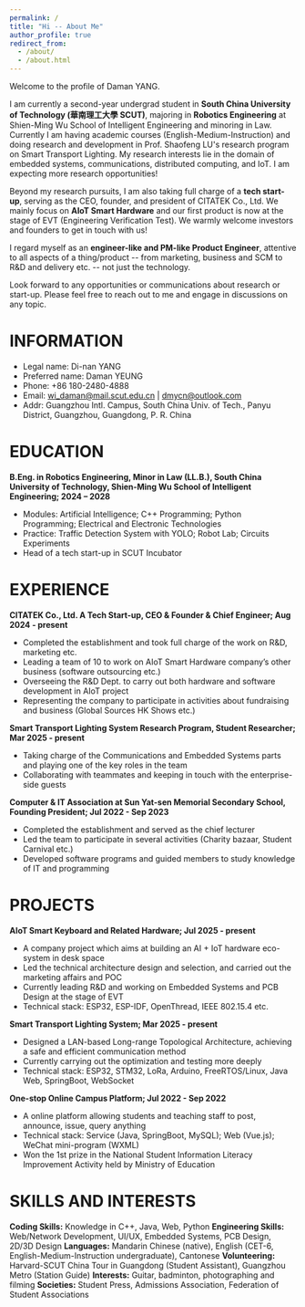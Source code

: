 ```yaml
---
permalink: /
title: "Hi -- About Me"
author_profile: true
redirect_from: 
  - /about/
  - /about.html
---
```


Welcome to the profile of Daman YANG.

I am currently a second-year undergrad student in **South China University of Technology (華南理工大學 SCUT)**, majoring in **Robotics Engineering** at Shien-Ming Wu School of Intelligent Engineering and minoring in Law.
Currently I am having academic courses (English-Medium-Instruction) and doing research and development in Prof. Shaofeng LU's research program on Smart Transport Lighting. My research interests lie in the domain of embedded systems, communications, distributed computing, and IoT. I am expecting more research opportunities!

Beyond my research pursuits, I am also taking full charge of a **tech start-up**, serving as the CEO, founder, and president of CITATEK Co., Ltd. We mainly focus on **AIoT Smart Hardware** and our first product is now at the stage of EVT (Engineering Verification Test). We warmly welcome investors and founders to get in touch with us!

I regard myself as an **engineer-like and PM-like Product Engineer**, attentive to all aspects of a thing/product -- from marketing, business and SCM to R&D and delivery etc. -- not just the technology. 

Look forward to any opportunities or communications about research or start-up. Please feel free to reach out to me and engage in discussions on any topic.

# INFORMATION
- Legal name: Di-nan YANG
- Preferred name: Daman YEUNG
- Phone: +86 180-2480-4888
- Email: wi_daman@mail.scut.edu.cn | dmycn@outlook.com
- Addr: Guangzhou Intl. Campus, South China Univ. of Tech., Panyu District, Guangzhou, Guangdong, P. R. China

# EDUCATION
**B.Eng. in Robotics Engineering, Minor in Law (LL.B.), South China University of Technology, Shien-Ming Wu School of Intelligent Engineering; 2024 – 2028**
-	Modules: Artificial Intelligence; C++ Programming; Python Programming; Electrical and Electronic Technologies
-	Practice: Traffic Detection System with YOLO; Robot Lab; Circuits Experiments
-	Head of a tech start-up in SCUT Incubator

# EXPERIENCE
**CITATEK Co., Ltd. A Tech Start-up, CEO & Founder & Chief Engineer; Aug 2024 - present**
-	Completed the establishment and took full charge of the work on R&D, marketing etc.
-	Leading a team of 10 to work on AIoT Smart Hardware company’s other business (software outsourcing etc.)
-	Overseeing the R&D Dept. to carry out both hardware and software development in AIoT project
-	Representing the company to participate in activities about fundraising and business (Global Sources HK Shows etc.)
    
**Smart Transport Lighting System Research Program, Student Researcher; Mar 2025 - present**
-	Taking charge of the Communications and Embedded Systems parts and playing one of the key roles in the team
-	Collaborating with teammates and keeping in touch with the enterprise-side guests
  
**Computer & IT Association at Sun Yat-sen Memorial Secondary School, Founding President; Jul 2022 - Sep 2023**
-	Completed the establishment and served as the chief lecturer
-	Led the team to participate in several activities (Charity bazaar, Student Carnival etc.) 
-	Developed software programs and guided members to study knowledge of IT and programming

# PROJECTS
**AIoT Smart Keyboard and Related Hardware; Jul 2025 - present**
-	A company project which aims at building an AI + IoT hardware eco-system in desk space
-	Led the technical architecture design and selection, and carried out the marketing affairs and POC
-	Currently leading R&D and working on Embedded Systems and PCB Design at the stage of EVT
-	Technical stack: ESP32, ESP-IDF, OpenThread, IEEE 802.15.4 etc.
    
**Smart Transport Lighting System; Mar 2025 - present**
-	Designed a LAN-based Long-range Topological Architecture, achieving a safe and efficient communication method
-	Currently carrying out the optimization and testing more deeply
-	Technical stack: ESP32, STM32, LoRa, Arduino, FreeRTOS/Linux, Java Web, SpringBoot, WebSocket

**One-stop Online Campus Platform; Jul 2022 - Sep 2022**
-	A online platform allowing students and teaching staff to post, announce, issue, query anything
-	Technical stack: Service (Java, SpringBoot, MySQL); Web (Vue.js); WeChat mini-program (WXML)
-	Won the 1st prize in the National Student Information Literacy Improvement Activity held by Ministry of Education

# SKILLS AND INTERESTS
**Coding Skills:** Knowledge in C++, Java, Web, Python
**Engineering Skills:** Web/Network Development, UI/UX, Embedded Systems, PCB Design, 2D/3D Design
**Languages:** Mandarin Chinese (native), English (CET-6, English-Medium-Instruction undergraduate), Cantonese 
**Volunteering:** Harvard-SCUT China Tour in Guangdong (Student Assistant), Guangzhou Metro (Station Guide)
**Interests:** Guitar, badminton, photographing and filming
**Societies:** Student Press, Admissions Association, Federation of Student Associations

